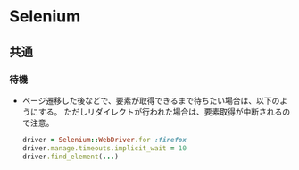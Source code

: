 # Selenium

## 共通

### 待機

- ページ遷移した後などで、要素が取得できるまで待ちたい場合は、以下のようにする。
  ただしリダイレクトが行われた場合は、要素取得が中断されるので注意。

  ```ruby
  driver = Selenium::WebDriver.for :firefox
  driver.manage.timeouts.implicit_wait = 10
  driver.find_element(...)
  ```
